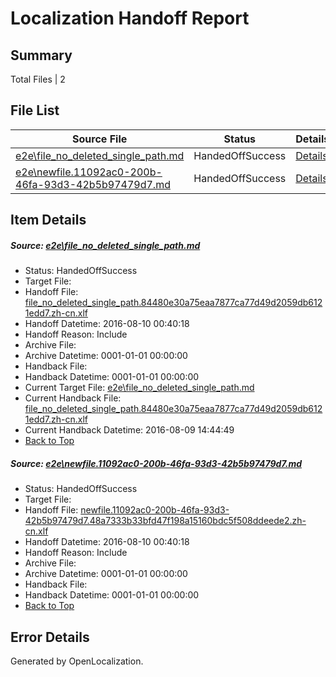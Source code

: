 # <a name='report-top'></a> Localization Handoff Report

## Summary
 Total Files | 2

## File List
 Source File | Status | Details 
 ----------- | ------ | ------- 
 [e2e\file_no_deleted_single_path.md](https://github.com/OpenLocalizationTestOrg/oltest/blob/33419fa8c610eeb7eaff8cf3405b4df7e38a8a12/e2e/file_no_deleted_single_path.md) | HandedOffSuccess | [Details](#07e60419f4667f92d9b8812b802832a7d83b1e753)
 [e2e\newfile.11092ac0-200b-46fa-93d3-42b5b97479d7.md](https://github.com/OpenLocalizationTestOrg/oltest/blob/33419fa8c610eeb7eaff8cf3405b4df7e38a8a12/e2e/newfile.11092ac0-200b-46fa-93d3-42b5b97479d7.md) | HandedOffSuccess | [Details](#2ca35e1131645fbc5e8cc994d133e638705f469b5)

## Item Details
##### <a name='07e60419f4667f92d9b8812b802832a7d83b1e753'></a> Source: [e2e\file_no_deleted_single_path.md](https://github.com/OpenLocalizationTestOrg/oltest/blob/33419fa8c610eeb7eaff8cf3405b4df7e38a8a12/e2e/file_no_deleted_single_path.md)
* Status: HandedOffSuccess
* Target File: 
* Handoff File: [file_no_deleted_single_path.84480e30a75eaa7877ca77d49d2059db6121edd7.zh-cn.xlf](https://github.com/OpenLocalizationTestOrg/olhandoff-e2e/blob/299b94652e363586d3eab67f337fae6b37ef3838/ol-handoff/OpenLocalizationTestOrg/ol-test-zhcn/ci/mt/file_no_deleted_single_path.84480e30a75eaa7877ca77d49d2059db6121edd7.zh-cn.xlf)
* Handoff Datetime: 2016-08-10 00:40:18
* Handoff Reason: Include
* Archive File: 
* Archive Datetime: 0001-01-01 00:00:00
* Handback File: 
* Handback Datetime: 0001-01-01 00:00:00
* Current Target File: [e2e\file_no_deleted_single_path.md](https://github.com/OpenLocalizationTestOrg/ol-test-zhcn/blob/316a57b159b3c7dfbea912e1774267995c4b1b98/e2e/file_no_deleted_single_path.md)
* Current Handback File: [file_no_deleted_single_path.84480e30a75eaa7877ca77d49d2059db6121edd7.zh-cn.xlf](https://github.com/OpenLocalizationTestOrg/olhandback-e2e/blob/58c720f83b44bfea3e098fb8b6cd907a8d07b16e/ol-handback/OpenLocalizationTestOrg/ol-test-zhcn/ci/mt/file_no_deleted_single_path.84480e30a75eaa7877ca77d49d2059db6121edd7.zh-cn.xlf)
* Current Handback Datetime: 2016-08-09 14:44:49
* [Back to Top](#report-top)

##### <a name='2ca35e1131645fbc5e8cc994d133e638705f469b5'></a> Source: [e2e\newfile.11092ac0-200b-46fa-93d3-42b5b97479d7.md](https://github.com/OpenLocalizationTestOrg/oltest/blob/33419fa8c610eeb7eaff8cf3405b4df7e38a8a12/e2e/newfile.11092ac0-200b-46fa-93d3-42b5b97479d7.md)
* Status: HandedOffSuccess
* Target File: 
* Handoff File: [newfile.11092ac0-200b-46fa-93d3-42b5b97479d7.48a7333b33bfd47f198a15160bdc5f508ddeede2.zh-cn.xlf](https://github.com/OpenLocalizationTestOrg/olhandoff-e2e/blob/299b94652e363586d3eab67f337fae6b37ef3838/ol-handoff/OpenLocalizationTestOrg/ol-test-zhcn/ci/mt/newfile.11092ac0-200b-46fa-93d3-42b5b97479d7.48a7333b33bfd47f198a15160bdc5f508ddeede2.zh-cn.xlf)
* Handoff Datetime: 2016-08-10 00:40:18
* Handoff Reason: Include
* Archive File: 
* Archive Datetime: 0001-01-01 00:00:00
* Handback File: 
* Handback Datetime: 0001-01-01 00:00:00
* [Back to Top](#report-top)


## Error Details

Generated by OpenLocalization.
